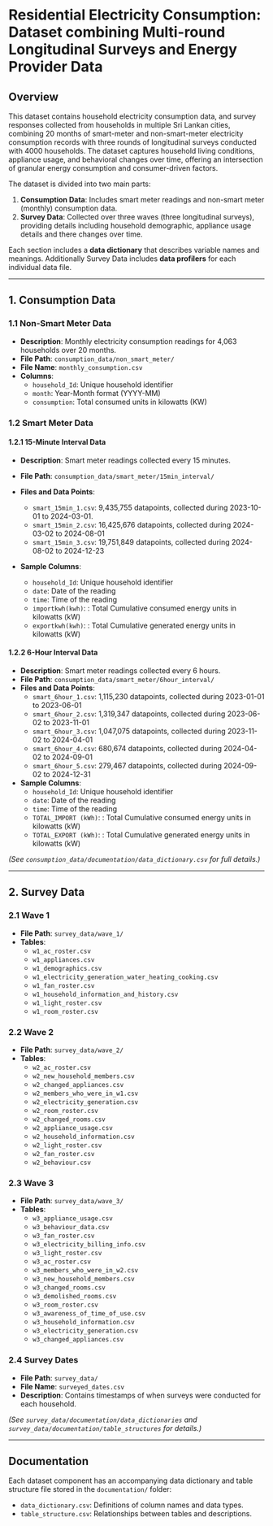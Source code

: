 # Residential Electricity Consumption: Dataset combining Multi-round Longitudinal Surveys and Energy Provider Data

## Overview

This dataset contains household electricity consumption data, and survey responses collected from households in multiple Sri Lankan cities, combining 20 months of smart-meter and non-smart-meter electricity consumption records with three rounds of longitudinal surveys conducted with 4000 households. The dataset captures household living conditions, appliance usage, and behavioral changes over time, offering an intersection of granular energy consumption and consumer-driven factors.

The dataset is divided into two main parts:

1. **Consumption Data**: Includes smart meter readings and non-smart meter (monthly) consumption data.
2. **Survey Data**: Collected over three waves (three longitudinal surveys), providing details including household demographic, appliance usage details and there changes over time.

Each section includes a **data dictionary** that describes variable names and meanings. Additionally Survey Data includes **data profilers** for each individual data file.

---

## 1. Consumption Data
### 1.1 Non-Smart Meter Data
- **Description**: Monthly electricity consumption readings for 4,063 households over 20 months.
- **File Path**: `consumption_data/non_smart_meter/`
- **File Name**: `monthly_consumption.csv`
- **Columns**:
  - `household_Id`: Unique household identifier
  - `month`: Year-Month format (YYYY-MM)
  - `consumption`: Total consumed units in kilowatts (KW)
  
### 1.2 Smart Meter Data
#### 1.2.1 15-Minute Interval Data
- **Description**: Smart meter readings collected every 15 minutes.
- **File Path**: `consumption_data/smart_meter/15min_interval/`
- **Files and Data Points**:
  - `smart_15min_1.csv`: 9,435,755 datapoints, collected during 2023-10-01 to 2024-03-01.
  - `smart_15min_2.csv`: 16,425,676 datapoints, collected during 2024-03-02 to 2024-08-01 
  - `smart_15min_3.csv`: 19,751,849 datapoints, collected during 2024-08-02 to 2024-12-23

- **Sample Columns**:
  - `household_Id`: Unique household identifier
  - `date`: Date of the reading
  - `time`: Time of the reading
  - `importkwh(kwh)`: : Total Cumulative consumed energy units in kilowatts (kW)
  - `exportkwh(kwh)`: : Total Cumulative generated energy units in kilowatts (kW)

#### 1.2.2 6-Hour Interval Data
- **Description**: Smart meter readings collected every 6 hours.
- **File Path**: `consumption_data/smart_meter/6hour_interval/`
- **Files and Data Points**:
  - `smart_6hour_1.csv`: 1,115,230 datapoints, collected during 2023-01-01 to 2023-06-01
  - `smart_6hour_2.csv`: 1,319,347 datapoints, collected during 2023-06-02 to 2023-11-01
  - `smart_6hour_3.csv`: 1,047,075 datapoints, collected during 2023-11-02 to 2024-04-01
  - `smart_6hour_4.csv`: 680,674 datapoints, collected during 2024-04-02 to 2024-09-01
  - `smart_6hour_5.csv`: 279,467 datapoints, collected during 2024-09-02 to 2024-12-31
- **Sample Columns**:
  - `household_Id`: Unique household identifier
  - `date`: Date of the reading
  - `time`: Time of the reading
  - `TOTAL_IMPORT (kWh)`: : Total Cumulative consumed energy units in kilowatts (kW)
  - `TOTAL_EXPORT (kWh)`: : Total Cumulative generated energy units in kilowatts (kW)

*(See `consumption_data/documentation/data_dictionary.csv` for full details.)*

---

## 2. Survey Data

### 2.1 Wave 1
- **File Path**: `survey_data/wave_1/`
- **Tables**:
  - `w1_ac_roster.csv`
  - `w1_appliances.csv`
  - `w1_demographics.csv`
  - `w1_electricity_generation_water_heating_cooking.csv`
  - `w1_fan_roster.csv`
  - `w1_household_information_and_history.csv`
  - `w1_light_roster.csv`
  - `w1_room_roster.csv`

### 2.2 Wave 2
- **File Path**: `survey_data/wave_2/`
- **Tables**:
  - `w2_ac_roster.csv`
  - `w2_new_household_members.csv`
  - `w2_changed_appliances.csv`
  - `w2_members_who_were_in_w1.csv`
  - `w2_electricity_generation.csv`
  - `w2_room_roster.csv`
  - `w2_changed_rooms.csv`
  - `w2_appliance_usage.csv`
  - `w2_household_information.csv`
  - `w2_light_roster.csv`
  - `w2_fan_roster.csv`
  - `w2_behaviour.csv`

### 2.3 Wave 3
- **File Path**: `survey_data/wave_3/`
- **Tables**:
  - `w3_appliance_usage.csv`
  - `w3_behaviour_data.csv`
  - `w3_fan_roster.csv`
  - `w3_electricity_billing_info.csv`
  - `w3_light_roster.csv`
  - `w3_ac_roster.csv`
  - `w3_members_who_were_in_w2.csv`
  - `w3_new_household_members.csv`
  - `w3_changed_rooms.csv`
  - `w3_demolished_rooms.csv`
  - `w3_room_roster.csv`
  - `w3_awareness_of_time_of_use.csv`
  - `w3_household_information.csv`
  - `w3_electricity_generation.csv`
  - `w3_changed_appliances.csv`

### 2.4 Survey Dates
- **File Path**: `survey_data/`
- **File Name**: `surveyed_dates.csv`
- **Description**: Contains timestamps of when surveys were conducted for each household.

*(See `survey_data/documentation/data_dictionaries` and `survey_data/documentation/table_structures` for details.)*

---

## Documentation
Each dataset component has an accompanying data dictionary and table structure file stored in the `documentation/` folder:
- `data_dictionary.csv`: Definitions of column names and data types.
- `table_structure.csv`: Relationships between tables and descriptions.
